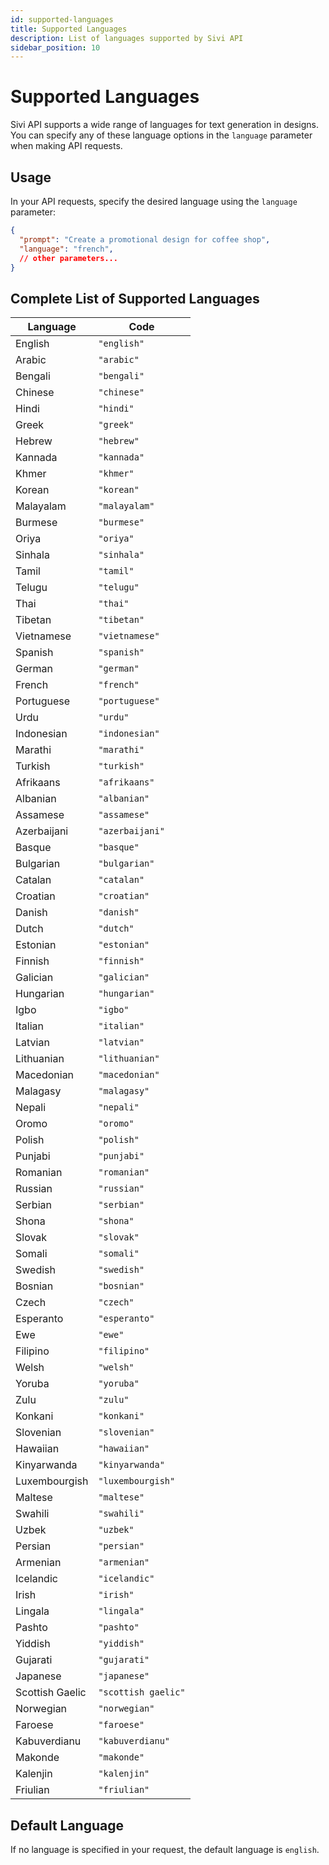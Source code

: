 ```yaml
---
id: supported-languages
title: Supported Languages
description: List of languages supported by Sivi API
sidebar_position: 10
---
```


# Supported Languages

Sivi API supports a wide range of languages for text generation in designs. You can specify any of these language options in the `language` parameter when making API requests.

## Usage

In your API requests, specify the desired language using the `language` parameter:

```json
{
  "prompt": "Create a promotional design for coffee shop",
  "language": "french",
  // other parameters...
}
```

## Complete List of Supported Languages

| Language | Code |
|----------|------|
| English | `"english"` |
| Arabic | `"arabic"` |
| Bengali | `"bengali"` |
| Chinese | `"chinese"` |
| Hindi | `"hindi"` |
| Greek | `"greek"` |
| Hebrew | `"hebrew"` |
| Kannada | `"kannada"` |
| Khmer | `"khmer"` |
| Korean | `"korean"` |
| Malayalam | `"malayalam"` |
| Burmese | `"burmese"` |
| Oriya | `"oriya"` |
| Sinhala | `"sinhala"` |
| Tamil | `"tamil"` |
| Telugu | `"telugu"` |
| Thai | `"thai"` |
| Tibetan | `"tibetan"` |
| Vietnamese | `"vietnamese"` |
| Spanish | `"spanish"` |
| German | `"german"` |
| French | `"french"` |
| Portuguese | `"portuguese"` |
| Urdu | `"urdu"` |
| Indonesian | `"indonesian"` |
| Marathi | `"marathi"` |
| Turkish | `"turkish"` |
| Afrikaans | `"afrikaans"` |
| Albanian | `"albanian"` |
| Assamese | `"assamese"` |
| Azerbaijani | `"azerbaijani"` |
| Basque | `"basque"` |
| Bulgarian | `"bulgarian"` |
| Catalan | `"catalan"` |
| Croatian | `"croatian"` |
| Danish | `"danish"` |
| Dutch | `"dutch"` |
| Estonian | `"estonian"` |
| Finnish | `"finnish"` |
| Galician | `"galician"` |
| Hungarian | `"hungarian"` |
| Igbo | `"igbo"` |
| Italian | `"italian"` |
| Latvian | `"latvian"` |
| Lithuanian | `"lithuanian"` |
| Macedonian | `"macedonian"` |
| Malagasy | `"malagasy"` |
| Nepali | `"nepali"` |
| Oromo | `"oromo"` |
| Polish | `"polish"` |
| Punjabi | `"punjabi"` |
| Romanian | `"romanian"` |
| Russian | `"russian"` |
| Serbian | `"serbian"` |
| Shona | `"shona"` |
| Slovak | `"slovak"` |
| Somali | `"somali"` |
| Swedish | `"swedish"` |
| Bosnian | `"bosnian"` |
| Czech | `"czech"` |
| Esperanto | `"esperanto"` |
| Ewe | `"ewe"` |
| Filipino | `"filipino"` |
| Welsh | `"welsh"` |
| Yoruba | `"yoruba"` |
| Zulu | `"zulu"` |
| Konkani | `"konkani"` |
| Slovenian | `"slovenian"` |
| Hawaiian | `"hawaiian"` |
| Kinyarwanda | `"kinyarwanda"` |
| Luxembourgish | `"luxembourgish"` |
| Maltese | `"maltese"` |
| Swahili | `"swahili"` |
| Uzbek | `"uzbek"` |
| Persian | `"persian"` |
| Armenian | `"armenian"` |
| Icelandic | `"icelandic"` |
| Irish | `"irish"` |
| Lingala | `"lingala"` |
| Pashto | `"pashto"` |
| Yiddish | `"yiddish"` |
| Gujarati | `"gujarati"` |
| Japanese | `"japanese"` |
| Scottish Gaelic | `"scottish gaelic"` |
| Norwegian | `"norwegian"` |
| Faroese | `"faroese"` |
| Kabuverdianu | `"kabuverdianu"` |
| Makonde | `"makonde"` |
| Kalenjin | `"kalenjin"` |
| Friulian | `"friulian"` |

## Default Language

If no language is specified in your request, the default language is `english`.
